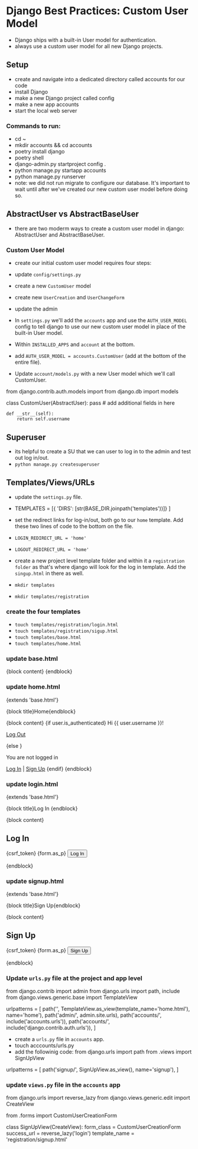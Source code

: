 # Django Best Practices: Custom User Model

- Django ships with a built-in User model for authentication.
- always use a custom user model for all new Django projects.

## Setup

- create and navigate into a dedicated directory called accounts for our code
- install Django
- make a new Django project called config
- make a new app accounts
- start the local web server

### Commands to run:

- cd ~
- mkdir accounts && cd accounts
- poetry install django
- poetry shell
- django-admin.py startproject config .
- python manage.py startapp accounts
- python manage.py runserver
- note: we did not run migrate to configure our database. It's important to wait until after we've created our new custom user model before doing so.

## AbstractUser vs AbstractBaseUser

- there are two moderm ways to create a custom user model in django: AbstractUser and AbstractBaseUser.

### Custom User Model

- create our initial custom user model requires four steps:
- update `config/settings.py`
- create a new `CustomUser` model
- create new `UserCreation` and `UserChangeForm`
- update the admin

- In `settings.py` we'll add the `accounts` app and use the `AUTH_USER_MODEL` config to tell django to use our new custom user model in place of the built-in User model.
- Within `INSTALLED_APPS` and `account` at the bottom.
- add `AUTH_USER_MODEL = accounts.CustomUser` (add at the bottom of the entire file).
- Update `account/models.py` with a new User model which we'll call CustomUser.

from django.contrib.auth.models import
from django.db import models

class CustomUser(AbstractUser):
    pass
    # add additional fields in here

    def __str__(self):
        return self.username

## Superuser

- its helpful to create a SU that we can user to log in to the admin and test out log in/out. 
- `python manage.py createsuperuser`

## Templates/Views/URLs

- update the `settings.py` file.
- TEMPLATES = [{ 'DIRS': [str(BASE_DIR.joinpath('templates'))]}
]
- set the redirect links for log-in/out, both go to our `home` template. Add these two lines of code to the bottom on the file.
- `LOGIN_REDIRECT_URL = 'home'`
- `LOGOUT_REDIRECT_URL = 'home'`

- create a new project level template folder and within it a `registration folder` as that's where django will look for the log in template. Add the `singup.html` in there as well.
- `mkdir templates`
- `mkdir templates/registration`

### create the four templates

- `touch templates/registration/login.html`
- `touch templates/registration/sigup.html`
- `touch templates/base.html`
- `touch templates/home.html`

### update base.html
<!DOCTYPE html>
<html>
<head>
  <meta charset="utf-8">
  <title>{block title}Django Auth Tutorial{endblock}</title>
</head>
<body>
  <main>
    {block content}
    {endblock}
  </main>
</body>
</html>

### update home.html
{extends 'base.html'}

{block title}Home{endblock}

{block content}
{if user.is_authenticated}
  Hi {{ user.username }}!
  <p><a href="{url 'logout'}">Log Out</a></p>
{else }
  <p>You are not logged in</p>
  <a href="{url 'login'}">Log In</a> |
  <a href="{url 'signup'}">Sign Up</a>
{endif}
{endblock}

### update login.html
{extends 'base.html'}

{block title}Log In {endblock}

{block content}
<h2>Log In</h2>
<form method="post">
  {csrf_token}
  {form.as_p}
  <button type="submit">Log In</button>
</form>
 {endblock}

### update signup.html

{extends 'base.html'}

{block title}Sign Up{endblock}

{block content}
<h2>Sign Up</h2>
<form method="post">
  {csrf_token}
  {form.as_p}
  <button type="submit">Sign Up</button>
</form>
{endblock}

### Update `urls.py` file at the project and app level

from django.contrib import admin
from django.urls import path, include
from django.views.generic.base import TemplateView

urlpatterns = [
    path('', TemplateView.as_view(template_name='home.html'), name='home'),
    path('admin/', admin.site.urls),
    path('accounts/', include('accounts.urls')),
    path('accounts/', include('django.contrib.auth.urls')),
]

- create a `urls.py` file in `accounts` app.
- touch acccounts/urls.py
- add the followinig code:
from django.urls import path
from .views import SignUpView

urlpatterns = [
    path('signup/', SignUpView.as_view(), name='signup'),
]

### update `views.py` file in the `accounts` app

from django.urls import reverse_lazy
from django.views.generic.edit import CreateView

from .forms import CustomUserCreationForm

class SignUpView(CreateView):
    form_class = CustomUserCreationForm
    success_url = reverse_lazy('login')
    template_name = 'registration/signup.html'

